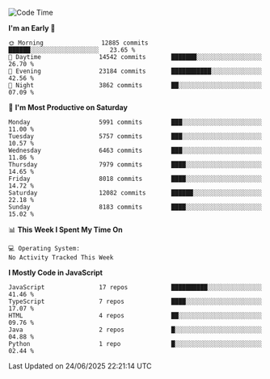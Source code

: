 <!--START_SECTION:waka-->
![Code Time](http://img.shields.io/badge/Code%20Time-3%2C498%20hrs%2059%20mins-blue)

**I'm an Early 🐤** 

```text
🌞 Morning                12885 commits       ██████░░░░░░░░░░░░░░░░░░░   23.65 % 
🌆 Daytime                14542 commits       ███████░░░░░░░░░░░░░░░░░░   26.70 % 
🌃 Evening                23184 commits       ███████████░░░░░░░░░░░░░░   42.56 % 
🌙 Night                  3862 commits        ██░░░░░░░░░░░░░░░░░░░░░░░   07.09 % 
```
📅 **I'm Most Productive on Saturday** 

```text
Monday                   5991 commits        ███░░░░░░░░░░░░░░░░░░░░░░   11.00 % 
Tuesday                  5757 commits        ███░░░░░░░░░░░░░░░░░░░░░░   10.57 % 
Wednesday                6463 commits        ███░░░░░░░░░░░░░░░░░░░░░░   11.86 % 
Thursday                 7979 commits        ████░░░░░░░░░░░░░░░░░░░░░   14.65 % 
Friday                   8018 commits        ████░░░░░░░░░░░░░░░░░░░░░   14.72 % 
Saturday                 12082 commits       ██████░░░░░░░░░░░░░░░░░░░   22.18 % 
Sunday                   8183 commits        ████░░░░░░░░░░░░░░░░░░░░░   15.02 % 
```


📊 **This Week I Spent My Time On** 

```text
💻 Operating System: 
No Activity Tracked This Week
```

**I Mostly Code in JavaScript** 

```text
JavaScript               17 repos            ██████████░░░░░░░░░░░░░░░   41.46 % 
TypeScript               7 repos             ████░░░░░░░░░░░░░░░░░░░░░   17.07 % 
HTML                     4 repos             ██░░░░░░░░░░░░░░░░░░░░░░░   09.76 % 
Java                     2 repos             █░░░░░░░░░░░░░░░░░░░░░░░░   04.88 % 
Python                   1 repo              █░░░░░░░░░░░░░░░░░░░░░░░░   02.44 % 
```




 Last Updated on 24/06/2025 22:21:14 UTC
<!--END_SECTION:waka-->

<!--
**likaiqiang/likaiqiang** is a ✨ _special_ ✨ repository because its `README.md` (this file) appears on your GitHub profile.

Here are some ideas to get you started:

- 🔭 I’m currently working on ...
- 🌱 I’m currently learning ...
- 👯 I’m looking to collaborate on ...
- 🤔 I’m looking for help with ...
- 💬 Ask me about ...
- 📫 How to reach me: ...
- 😄 Pronouns: ...
- ⚡ Fun fact: ...
-->
